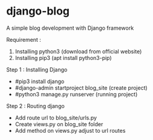 # django-blog
A simple blog development with Django framework

Requirement :
1. Installing python3 (download from official website)
2. Installing pip3 (apt install python3-pip)

Step 1 :
Installing Django
- #pip3 install django
- #django-admin startproject blog_site (create project)
- #python3 manage.py runserver (running project)

Step 2 :
Routing django
- Add route url to blog_site/urls.py
- Create views.py on blog_site folder
- Add method on views.py adjust to url routes
